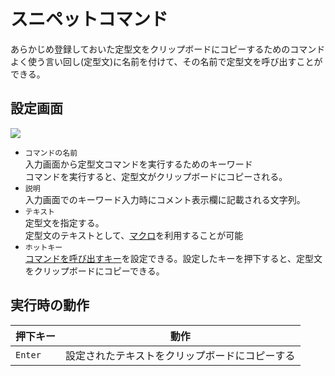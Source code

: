 # スニペットコマンド

あらかじめ登録しておいた定型文をクリップボードにコピーするためのコマンド  
よく使う言い回し(定型文)に名前を付けて、その名前で定型文を呼び出すことができる。

## 設定画面

![](../image/new-snippetcommand.png)

- `コマンドの名前`  
入力画面から定型文コマンドを実行するためのキーワード  
コマンドを実行すると、定型文がクリップボードにコピーされる。
- `説明`  
入力画面でのキーワード入力時にコメント表示欄に記載される文字列。
- `テキスト`  
定型文を指定する。  
定型文のテキストとして、[マクロ](#マクロ機能)を利用することが可能
- `ホットキー`  
[コマンドを呼び出すキー](#キー割り当て)を設定できる。設定したキーを押下すると、定型文をクリップボードにコピーできる。

## 実行時の動作

|押下キー|動作|
|--|--|
|`Enter`|設定されたテキストをクリップボードにコピーする|

